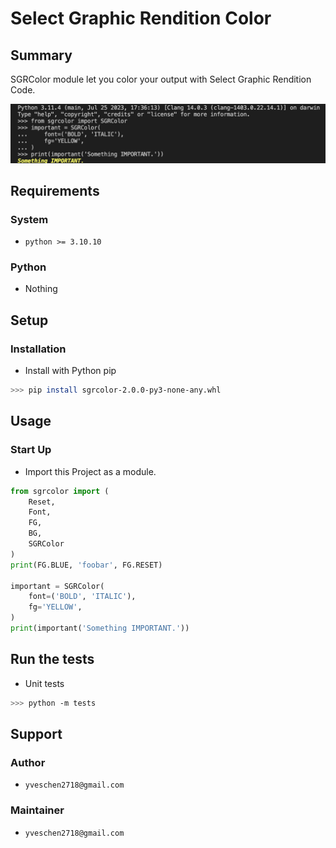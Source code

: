 # Select Graphic Rendition Color
## Summary
SGRColor module let you color your output with Select Graphic Rendition Code.

![example]

## Requirements
### System
- `python >= 3.10.10`

### Python
- Nothing

## Setup
### Installation
- Install with Python pip
```sh
>>> pip install sgrcolor-2.0.0-py3-none-any.whl
```

## Usage
### Start Up
- Import this Project as a module.
```py
from sgrcolor import (
    Reset,
    Font,
    FG,
    BG,
    SGRColor
)
print(FG.BLUE, 'foobar', FG.RESET)

important = SGRColor(
    font=('BOLD', 'ITALIC'),
    fg='YELLOW',
)
print(important('Something IMPORTANT.'))
```

## Run the tests
- Unit tests
```sh
>>> python -m tests
```

## Support
### Author
- `yveschen2718@gmail.com`
### Maintainer
- `yveschen2718@gmail.com`

<!--links-->
[example]: ./docs/source/example.png